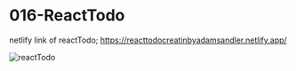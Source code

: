 # 016-ReactTodo

netlify link of reactTodo; https://reacttodocreatinbyadamsandler.netlify.app/

![reactTodo](https://user-images.githubusercontent.com/86828886/166462049-951e3a04-bb5b-4818-a2a4-d6c851adb827.gif)
